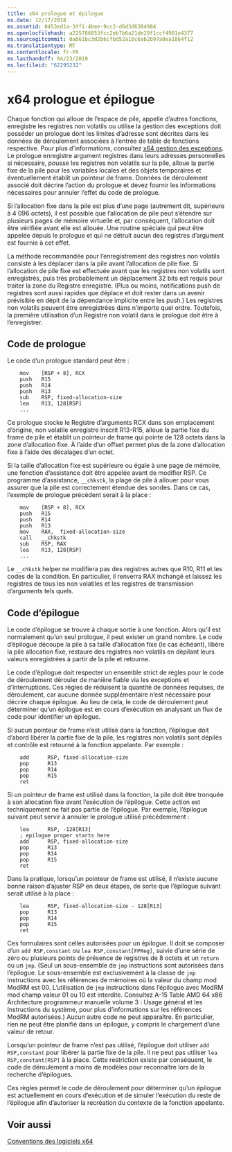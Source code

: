 ```yaml
---
title: x64 prologue et épilogue
ms.date: 12/17/2018
ms.assetid: 0453ed1a-3ff1-4bee-9cc2-d6d3d6384984
ms.openlocfilehash: a225786853fcc2eb7b6a21de29f1ccf4901e4377
ms.sourcegitcommit: 0ab61bc3d2b6cfbd52a16c6ab2b97a8ea1864f12
ms.translationtype: MT
ms.contentlocale: fr-FR
ms.lasthandoff: 04/23/2019
ms.locfileid: "62295232"
---
```

# <a name="x64-prolog-and-epilog"></a>x64 prologue et épilogue

Chaque fonction qui alloue de l’espace de pile, appelle d’autres fonctions, enregistre les registres non volatils ou utilise la gestion des exceptions doit posséder un prologue dont les limites d’adresse sont décrites dans les données de déroulement associées à l’entrée de table de fonctions respective. Pour plus d’informations, consultez [x64 gestion des exceptions](../build/exception-handling-x64.md). Le prologue enregistre argument registres dans leurs adresses personnelles si nécessaire, pousse les registres non volatils sur la pile, alloue la partie fixe de la pile pour les variables locales et des objets temporaires et éventuellement établit un pointeur de frame. Données de déroulement associé doit décrire l’action du prologue et devez fournir les informations nécessaires pour annuler l’effet du code de prologue.

Si l’allocation fixe dans la pile est plus d’une page (autrement dit, supérieure à 4 096 octets), il est possible que l’allocation de pile peut s’étendre sur plusieurs pages de mémoire virtuelle et, par conséquent, l’allocation doit être vérifiée avant elle est allouée. Une routine spéciale qui peut être appelée depuis le prologue et qui ne détruit aucun des registres d’argument est fournie à cet effet.

La méthode recommandée pour l’enregistrement des registres non volatils consiste à les déplacer dans la pile avant l’allocation de pile fixe. Si l’allocation de pile fixe est effectuée avant que les registres non volatils sont enregistrés, puis très probablement un déplacement 32 bits est requis pour traiter la zone du Registre enregistré. (Plus ou moins, notifications push de registres sont aussi rapides que déplace et doit rester dans un avenir prévisible en dépit de la dépendance implicite entre les push.) Les registres non volatils peuvent être enregistrées dans n’importe quel ordre. Toutefois, la première utilisation d’un Registre non volatil dans le prologue doit être à l’enregistrer.

## <a name="prolog-code"></a>Code de prologue

Le code d’un prologue standard peut être :

```MASM
    mov    [RSP + 8], RCX
    push   R15
    push   R14
    push   R13
    sub    RSP, fixed-allocation-size
    lea    R13, 128[RSP]
    ...
```

Ce prologue stocke le Registre d’arguments RCX dans son emplacement d’origine, non volatile enregistre inscrit R13-R15, alloue la partie fixe du frame de pile et établit un pointeur de frame qui pointe de 128 octets dans la zone d’allocation fixe. À l’aide d’un offset permet plus de la zone d’allocation fixe à l’aide des décalages d’un octet.

Si la taille d’allocation fixe est supérieure ou égale à une page de mémoire, une fonction d’assistance doit être appelée avant de modifier RSP. Ce programme d’assistance, `__chkstk`, la plage de pile à allouer pour vous assurer que la pile est correctement étendue des sondes. Dans ce cas, l’exemple de prologue précédent serait à la place :

```MASM
    mov    [RSP + 8], RCX
    push   R15
    push   R14
    push   R13
    mov    RAX,  fixed-allocation-size
    call   __chkstk
    sub    RSP, RAX
    lea    R13, 128[RSP]
    ...
```

Le `__chkstk` helper ne modifiera pas des registres autres que R10, R11 et les codes de la condition. En particulier, il renverra RAX inchangé et laissez les registres de tous les non volatiles et les registres de transmission d’arguments tels quels.

## <a name="epilog-code"></a>Code d’épilogue

Le code d’épilogue se trouve à chaque sortie à une fonction. Alors qu’il est normalement qu’un seul prologue, il peut exister un grand nombre. Le code d’épilogue découpe la pile à sa taille d’allocation fixe (le cas échéant), libère la pile allocation fixe, restaure des registres non volatils en dépilant leurs valeurs enregistrées à partir de la pile et retourne.

Le code d’épilogue doit respecter un ensemble strict de règles pour le code de déroulement dérouler de manière fiable via les exceptions et d’interruptions. Ces règles de réduisent la quantité de données requises, de déroulement, car aucune donnée supplémentaire n’est nécessaire pour décrire chaque épilogue. Au lieu de cela, le code de déroulement peut déterminer qu’un épilogue est en cours d’exécution en analysant un flux de code pour identifier un épilogue.

Si aucun pointeur de frame n’est utilisé dans la fonction, l’épilogue doit d’abord libérer la partie fixe de la pile, les registres non volatils sont dépilés et contrôle est retourné à la fonction appelante. Par exemple :

```MASM
    add      RSP, fixed-allocation-size
    pop      R13
    pop      R14
    pop      R15
    ret
```

Si un pointeur de frame est utilisé dans la fonction, la pile doit être tronquée à son allocation fixe avant l’exécution de l’épilogue. Cette action est techniquement ne fait pas partie de l’épilogue. Par exemple, l’épilogue suivant peut servir à annuler le prologue utilisé précédemment :

```MASM
    lea      RSP, -128[R13]
    ; epilogue proper starts here
    add      RSP, fixed-allocation-size
    pop      R13
    pop      R14
    pop      R15
    ret
```

Dans la pratique, lorsqu’un pointeur de frame est utilisé, il n’existe aucune bonne raison d’ajuster RSP en deux étapes, de sorte que l’épilogue suivant serait utilisé à la place :

```MASM
    lea      RSP, fixed-allocation-size - 128[R13]
    pop      R13
    pop      R14
    pop      R15
    ret
```

Ces formulaires sont celles autorisées pour un épilogue. Il doit se composer d’un `add RSP,constant` ou `lea RSP,constant[FPReg]`, suivie d’une série de zéro ou plusieurs points de présence de registres de 8 octets et un `return` ou un `jmp`. (Seul un sous-ensemble de `jmp` instructions sont autorisées dans l’épilogue. Le sous-ensemble est exclusivement à la classe de `jmp` instructions avec les références de mémoires où la valeur du champ mod ModRM est 00. L’utilisation de `jmp` instructions dans l’épilogue avec ModRM mod champ valeur 01 ou 10 est interdite. Consultez A-15 Table AMD 64 x86 Architecture programmeur manuelle volume 3 : Usage général et les Instructions du système, pour plus d’informations sur les références ModRM autorisées.) Aucun autre code ne peut apparaître. En particulier, rien ne peut être planifié dans un épilogue, y compris le chargement d’une valeur de retour.

Lorsqu’un pointeur de frame n’est pas utilisé, l’épilogue doit utiliser `add RSP,constant` pour libérer la partie fixe de la pile. Il ne peut pas utiliser `lea RSP,constant[RSP]` à la place. Cette restriction existe par conséquent, le code de déroulement a moins de modèles pour reconnaître lors de la recherche d’épilogues.

Ces règles permet le code de déroulement pour déterminer qu’un épilogue est actuellement en cours d’exécution et de simuler l’exécution du reste de l’épilogue afin d’autoriser la recréation du contexte de la fonction appelante.

## <a name="see-also"></a>Voir aussi

[Conventions des logiciels x64](x64-software-conventions.md)
